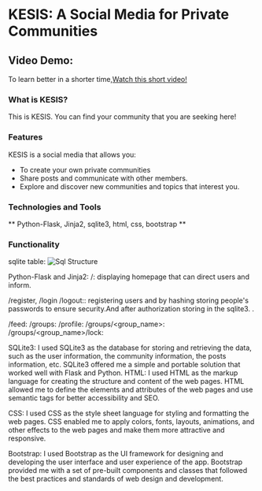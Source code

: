 # KESIS: A Social Media for Private Communities

## Video Demo:
To learn better in a shorter time,[Watch this short video!](google.com)

### What is KESIS?

This is KESIS. You can find your community that you are seeking here!

### Features
KESIS is a social media that allows you:
* To create your own private communities
* Share posts and communicate with other members.
* Explore and discover new communities and topics that interest you.

### Technologies and Tools
** Python-Flask, Jinja2, sqlite3, html, css, bootstrap **

### Functionality

sqlite table:
![Sql Structure](database.png)


Python-Flask and Jinja2:
/: displaying homepage that can direct users and inform.

/register, /login /logout:: registering users and by hashing storing people's passwords to ensure security.And after authorization storing in the sqlite3.
.

/feed:
/groups:
/profile:
/groups/<group_name>:
/groups/<group_name>/lock:


SQLite3: I used SQLite3 as the database for storing and retrieving the data, such as the user information, the community information, the posts information, etc. SQLite3 offered me a simple and portable solution that worked well with Flask and Python.
HTML: I used HTML as the markup language for creating the structure and content of the web pages. HTML allowed me to define the elements and attributes of the web pages and use semantic tags for better accessibility and SEO.

CSS: I used CSS as the style sheet language for styling and formatting the web pages. CSS enabled me to apply colors, fonts, layouts, animations, and other effects to the web pages and make them more attractive and responsive.

Bootstrap: I used Bootstrap as the UI framework for designing and developing the user interface and user experience of the app. Bootstrap provided me with a set of pre-built components and classes that followed the best practices and standards of web design and development.

